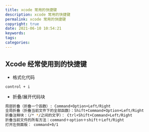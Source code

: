 ```yaml
---
title: xcode 常用的快捷键
description: xcode 常用的快捷键
permalink: xcode 常用的快捷键
copyright: true
date: 2021-06-10 10:54:21
keywords:
tags:
categories:
---
```


## Xcode 经常使用到的快捷键

+ 格式化代码
```
control + i
```

<!--more-->

+ 折叠/展开代码块
```Bash
局部折叠（折叠一个函数）: Command+Option+Left/Right
全局折叠（折叠当前文件下的全部函数）：Shift+Command+Option+Left/Right
折叠注释块：（/* */之间的文字）： Ctrl+Shift+Command+Left/Right
折叠当前文件的所有方法：command＋option＋shift＋Left/Right
打开左侧面板： command+0/1
```
